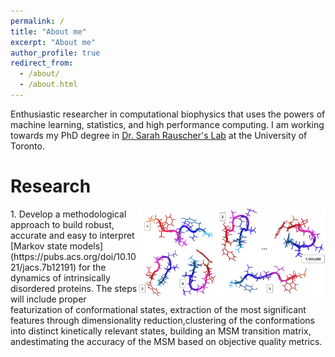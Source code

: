 ```yaml
---
permalink: /
title: "About me"
excerpt: "About me"
author_profile: true
redirect_from: 
  - /about/
  - /about.html
---
```


Enthusiastic researcher in computational biophysics that uses the powers of machine learning, statistics, and high performance computing. I am working towards my PhD degree in [Dr. Sarah Rauscher's Lab](https://www.utm.utoronto.ca/cps/faculty-staff/rauscher-sarah) at the University of Toronto.

Research
======
<img src="/images/MSM.png" alt="MSMs" width="300px" align="right"> 
1. Develop a methodological approach to build robust, accurate and easy to interpret [Markov state models](https://pubs.acs.org/doi/10.1021/jacs.7b12191) for the dynamics of intrinsically disordered proteins.  The steps will include proper featurization of conformational states, extraction of the most significant features through dimensionality reduction,clustering  of  the  conformations  into  distinct  kinetically  relevant  states,  building  an  MSM  transition  matrix,  andestimating the accuracy of the MSM based on objective quality metrics.



